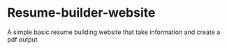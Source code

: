 # Resume-builder-website
A simple basic resume building website that take information and create a pdf output
